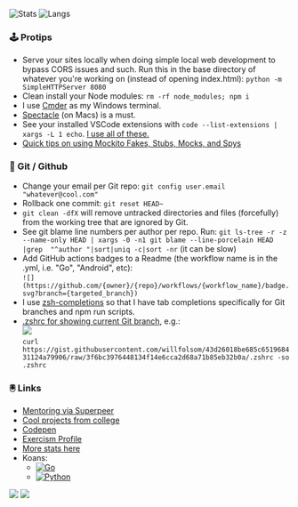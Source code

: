 ![Stats](https://github-readme-stats.vercel.app/api?username=willfolsom&count_private=true&show_icons=true&bg_color=30,1f2938,000&hide_title=true&disable_animations=true&&line_height=24&title_color=fff&icon_color=0f0&text_color=fff)
![Langs](https://github-readme-stats.vercel.app/api/top-langs/?username=willfolsom&layout=compact&bg_color=30,1f2938,000&hide_title=true&text_color=fff)

### 🕹️ Protips
+ Serve your sites locally when doing simple local web development to bypass CORS issues and such. Run this in the base directory of whatever you're working on (instead of opening index.html): ```python -m SimpleHTTPServer 8080```
+ Clean install your Node modules: ```rm -rf node_modules; npm i```
+ I use [Cmder](https://cmder.net/) as my Windows terminal.
+ [Spectacle](https://github.com/eczarny/spectacle) (on Macs) is a must.
+ See your installed VSCode extensions with ```code --list-extensions | xargs -L 1 echo```. [I use all of these.](https://gist.github.com/willfolsom/cc712a2fa6ae84ccc85736382911fb01)
+ [Quick tips on using Mockito Fakes, Stubs, Mocks, and Spys](https://gist.github.com/willfolsom/6ed3f2affe92a425c8c13d73f120be86#file-mockito-fakes-stubs-mocks-and-spys)

### 💾 Git / Github
+ Change your email per Git repo: ```git config user.email "whatever@cool.com"```
+ Rollback one commit: ```git reset HEAD~```
+ ```git clean -dfX``` will remove untracked directories and files (forcefully) from the working tree that are ignored by Git.
+ See git blame line numbers per author per repo. Run: ```git ls-tree -r -z --name-only HEAD | xargs -0 -n1 git blame --line-porcelain HEAD |grep  "^author "|sort|uniq -c|sort -nr``` (it can be slow)
+ Add GitHub actions badges to a Readme (the workflow name is in the .yml, i.e. "Go", "Android", etc):<br/> ```![](https://github.com/{owner}/{repo}/workflows/{workflow_name}/badge.svg?branch={targeted_branch})```
+ I use [zsh-completions](https://formulae.brew.sh/formula/zsh-completions) so that I have tab completions specifically for Git branches and npm run scripts.
+ [.zshrc for showing current Git branch](https://gist.github.com/willfolsom/43d26018be685c651968431124a79906), e.g.:<br/>![](https://user-images.githubusercontent.com/3690251/101680903-5cd0e500-3a2f-11eb-8bbc-82b6888b51c7.png)<br/>
```curl https://gist.githubusercontent.com/willfolsom/43d26018be685c651968431124a79906/raw/3f6bc3976448134f14e6cca2d68a71b85eb32b0a/.zshrc -so .zshrc```

### 🖲️ Links
+ [Mentoring via Superpeer](https://superpeer.com/willfolsom)
+ [Cool projects from college](https://cargocollective.com/willfolsom)
+ [Codepen](https://codepen.io/willfolsom)
+ [Exercism Profile](https://exercism.io/profiles/willfolsom)
+ [More stats here](https://profile-summary-for-github.com/user/willfolsom)
+ Koans:
  + [![Go](https://github.com/willfolsom/go-koans/workflows/Go/badge.svg)](https://github.com/willfolsom/go-koans/)
  + [![Python](https://github.com/willfolsom/python_koans/actions/workflows/main.yml/badge.svg)](https://github.com/willfolsom/python_koans)

![](https://komarev.com/ghpvc/?username=willfolsom&color=ff69b4&label=views&style=flat) ![](https://hit.yhype.me/github/profile?user_id=3690251) 
